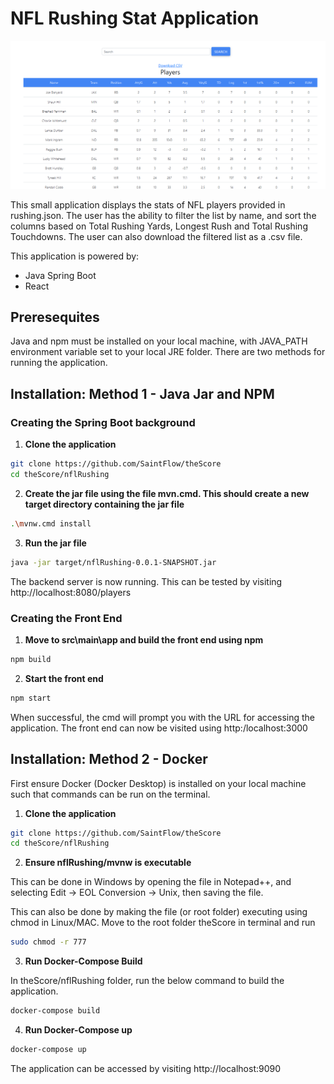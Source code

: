 # NFL Rushing Stat Application

![Image](/screenshot.png "Screenshot")

This small application displays the stats of NFL players provided in rushing.json. The user has the ability to filter the list by name, and sort the columns based on 
Total Rushing Yards, Longest Rush and Total Rushing Touchdowns. The user can also download the filtered list as a .csv file.

This application is powered by:
- Java Spring Boot
- React

## Preresequites
Java and npm must be installed on your local machine, with JAVA_PATH environment variable set to your local JRE folder. There are two methods for running the application.

## Installation: Method 1 - Java Jar and NPM
### Creating the Spring Boot background
1. **Clone the application**
  
```bash
git clone https://github.com/SaintFlow/theScore
cd theScore/nflRushing
```
2. **Create the jar file using the file mvn.cmd. This should create a new target directory containing the jar file**

```bash
.\mvnw.cmd install
```

3. **Run the jar file**

```bash
java -jar target/nflRushing-0.0.1-SNAPSHOT.jar
```
The backend server is now running. This can be tested by visiting http://localhost:8080/players

### Creating the Front End
1. **Move to src\main\app and build the front end using npm**
```bash
npm build
```
2. **Start the front end**
```bash
npm start
```

When successful, the cmd will prompt you with the URL for accessing the application. The front end can now be visited using http:/localhost:3000

## Installation: Method 2 - Docker
First ensure Docker (Docker Desktop) is installed on your local machine such that commands can be run on the terminal.
1. **Clone the application**
  
```bash
git clone https://github.com/SaintFlow/theScore
cd theScore/nflRushing
```
2. **Ensure nflRushing/mvnw is executable**

This can be done in Windows by opening the file in Notepad++, and selecting Edit -> EOL Conversion -> Unix, then saving the file.

This can also be done by making the file (or root folder) executing using chmod in Linux/MAC. Move to the root folder theScore in terminal and run

```bash
sudo chmod -r 777
```

3. **Run Docker-Compose Build**

In theScore/nflRushing folder, run the below command to build the application.

```bash
docker-compose build
```

4. **Run Docker-Compose up**
```bash
docker-compose up
```

The application can be accessed by visiting http://localhost:9090
